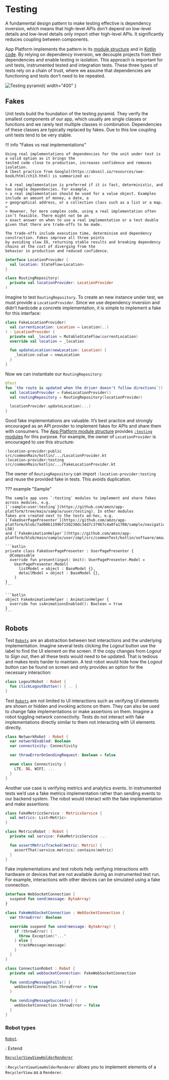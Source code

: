 # Testing

A fundamental design pattern to make testing effective is dependency inversion, which means that high-level
APIs don’t depend on low-level details and low-level details only import other high-level APIs.
It significantly reduces coupling between components.

App Platform implements the pattern in its [module structure](module-structure.md#gradle-modules) and in
[Kotlin code](module-structure.md#kotlin-code). By relying on dependency inversion, we decouple projects from
their dependencies and enable testing in isolation. This approach is important for unit tests, instrumented tested
and integration tests. These three types of tests rely on a chain of trust, where we assume that dependencies
are functioning and tests don’t need to be repeated.

![Testing pyramid](images/testing-pyramid.png){ width="400" }

## Fakes

Unit tests build the foundation of the testing pyramid. They verify the smallest components of our app, which
usually are single classes or functions and we rarely test multiple classes in combination. Dependencies of
these classes are typically replaced by fakes. Due to this low coupling unit tests tend to be very stable.

!!! info "Fakes vs real implementations"

    Using real implementations of dependencies for the unit under test is a valid option as it brings the
    tested code close to production, increases confidence and removes isolation.
    A [best practice from Google](https://abseil.io/resources/swe-book/html/ch13.html) is summarized as:

    > A real implementation is preferred if it is fast, deterministic, and has simple dependencies. For example,
    > a real implementation should be used for a value object. Examples include an amount of money, a date, a
    > geographical address, or a collection class such as a list or a map.
    >
    > However, for more complex code, using a real implementation often isn’t feasible. There might not be an
    > exact answer on when to use a real implementation or a test double given that there are trade-offs to be made.

    The trade-offs include execution time, determinism and dependency construction. Fakes improve all three points
    by avoiding slow IO, returning stable results and breaking dependency chains at the cost of diverging from the
    behavior in production and reduced confidence.

```kotlin
interface LocationProvider {
  val location: StateFlow<Location>
}

class RoutingRepository(
  private val locationProvider: LocationProvider
)
```

Imagine to test `RoutingRepository`. To create an new instance under test, we must provide a `LocationProvider`.
Since we use dependency inversion and didn’t hardcode a concrete implementation, it is simple to implement a fake
for this interface:

```kotlin
class FakeLocationProvider(
  val currentLocation: Location = Location(..)
) : LocationProvider {
  private val _location = MutableStateFlow(currentLocation)
  override val location = _location

  fun updateLocation(newLocation: Location) {
    _location.value = newLocation
  }
}
```

Now we can instantiate our `RoutingRepository`:

```kotlin
@Test
fun `the route is updated when the driver doesn't follow directions`() {
  val locationProvider = FakeLocationProvider()
  val routingRepository = RoutingRepository(locationProvider)

  locationProvider.updateLocation(...)
}
```

Good fake implementations are valuable. It’s best practice and strongly encouraged as an API provider to implement
fakes for APIs and share them with consumers. The [App Platform module structure](module-structure.md) provides
[`:testing` modules](module-structure.md#testing) for this purpose. For example, the owner of `LocationProvider`
is encouraged to use this structure:

```
:location-provider:public   src/commonMain/kotlin/.../LocationProvider.kt
:location-provider:testing  src/commonMain/kotlin/.../FakeLocationProvider.kt
```

The owner of `RoutingRepository` can import `:location-provider:testing` and reuse the provided fake in tests.
This avoids duplication.

??? example "Sample"

    The sample app uses `:testing` modules to implement and share fakes across modules, e.g.
    [`:sample:user:testing`](https://github.com/amzn/app-platform/tree/main/sample/user/testing). In other modules
    fakes are created next to the tests ad-hoc, e.g. [`FakeUserPagePresenter`](https://github.com/amzn/app-platform/blob/7ad00b1199bf150230dc34d7c37967c4a0fa1708/sample/navigation/impl/src/commonTest/kotlin/software/amazon/app/platform/sample/navigation/NavigationPresenterImplTest.kt#L51-L58)
    and [`FakeAnimationHelper`](https://github.com/amzn/app-platform/blob/main/sample/user/impl/src/commonTest/kotlin/software/amazon/app/platform/sample/user/FakeAnimationHelper.kt).

    ```kotlin
    private class FakeUserPagePresenter : UserPagePresenter {
      @Composable
      override fun present(input: Unit): UserPagePresenter.Model =
        UserPagePresenter.Model(
          listModel = object : BaseModel {},
          detailModel = object : BaseModel {},
        )
    }
    ```

    ```kotlin
    object FakeAnimationHelper : AnimationHelper {
      override fun isAnimationsEnabled(): Boolean = true
    }
    ```

## Robots

Test [`Robots`](https://jakewharton.com/testing-robots/) are an abstraction between test interactions and the
underlying implementation. Imagine several tests clicking the *Logout* button use the label to find the UI element
on the screen. If the copy changes from *Logout* to *Sign out*, then all these tests would need to be updated.
That is tedious and makes tests harder to maintain. A test robot would hide how the *Logout* button can be found
on screen and only provides an option for the necessary interaction:

```kotlin
class LogoutRobot : Robot {
  fun clickLogoutButton() { .. }
}
```

Test [`Robots`](https://github.com/amzn/app-platform/blob/main/robot/public/src/commonMain/kotlin/software/amazon/app/platform/robot/Robot.kt)
are not limited to UI interactions such as verifying UI elements are shown or hidden and invoking
actions on them. They can also be used to change fake implementations or make assertions on them. Imagine a
robot toggling network connectivity. Tests do not interact with fake implementations directly similar to them
not interacting with UI elements directly.

```kotlin
class NetworkRobot : Robot {
  var networkEnabled: Boolean
  var connectivity: Connectivity

  var throwErrorOnSendingRequest: Boolean = false

  enum class Connectivity {
    LTE, 3G, WIFI, ...
  }
}
```

Another use case is verifying metrics and analytics events. In instrumented tests we’d use a fake metrics
implementation rather than sending events to our backend system. The robot would interact with the fake
implementation and make assertions:

```kotlin
class FakeMetricsService : MetricsService {
  val metrics: List<Metric>
}

class MetricsRobot : Robot {
  private val service: FakeMetricsService ...

  fun assertMetricTracked(metric: Metric) {
    assertThat(service.metrics).contains(metric)
  }
}
```

Fake implementations and test robots help verifying interactions with hardware or devices that are not available
during an instrumented test run. For example, interactions with other devices can be simulated using a fake
connection.

```kotlin
interface WebSocketConnection {
  suspend fun send(message: ByteArray)
}

class FakeWebSocketConnection : WebSocketConnection {
  var throwError: Boolean

  override suspend fun send(message: ByteArray) {
    if (throwError) {
      throw Exception("..."
    } else {
      trackMessage(message)
    }
  }
}

class ConnectionRobot : Robot {
  private val webSocketConnection: FakeWebSocketConnection

  fun sendingMessageFails() {
    webSocketConnection.throwError = true
  }

  fun sendingMessageSucceeds() {
    webSocketConnection.throwError = false
  }
}
```

### Robot types

[`Robot`](https://github.com/amzn/app-platform/blob/main/robot/public/src/commonMain/kotlin/software/amazon/app/platform/robot/Robot.kt).

:   Extend

[`RecyclerViewViewHolderRenderer`](https://github.com/amzn/app-platform/blob/main/renderer-android-view/public/src/androidMain/kotlin/software/amazon/app/platform/renderer/RecyclerViewViewHolderRenderer.kt)

:   `RecyclerViewViewHolderRenderer` allows you to implement elements of a `RecyclerView` as a `Renderer`.
